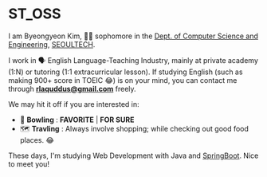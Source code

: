 # ST_OSS
I am Byeongyeon Kim, :man_student: sophomore in the [Dept. of Computer Science and Engineering](https://computer.seoultech.ac.kr/), [SEOULTECH](https://www.seoultech.ac.kr/).

I work in :speaking_head: English Language-Teaching Industry, mainly at private academy (1:N) or tutoring (1:1 extracurricular lesson).
If studying English (such as making 900+ score in TOEIC :joy:) is on your mind, you can contact me through **rlaquddus@gmail.com** freely.

We may hit it off if you are interested in:
* :bowling: **Bowling** : **FAVORITE** | **FOR SURE**
* :world_map: **Travling** : Always involve shopping; while checking out good food places. :joy:

These days, I'm studying Web Development with Java and [SpringBoot](https://spring.io/projects/spring-boot). Nice to meet you!

